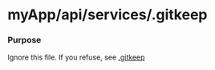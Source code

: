 # myApp/api/services/.gitkeep
### Purpose

Ignore this file.  If you refuse, see [.gitkeep](http://beta.sailsjs.org/#!documentation/anatomy/myApp/api/controllers/.gitkeep)

<docmeta name="uniqueID" value="gitkeep306979">
<docmeta name="displayName" value=".gitkeep">

```

```
